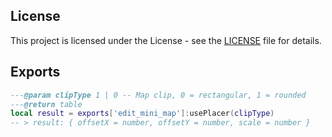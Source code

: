 ## License
This project is licensed under the License - see the [LICENSE](LICENSE) file for details.

## Exports

```lua
---@param clipType 1 | 0 -- Map clip, 0 = rectangular, 1 = rounded
---@return table
local result = exports['edit_mini_map']:usePlacer(clipType)
-- > result: { offsetX = number, offsetY = number, scale = number }
```
